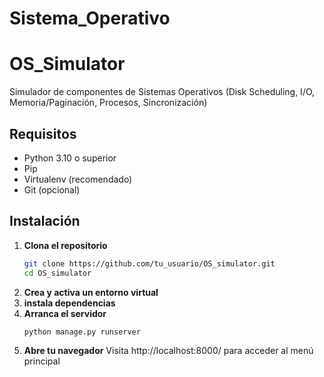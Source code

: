 # Sistema_Operativo
# OS_Simulator

Simulador de componentes de Sistemas Operativos (Disk Scheduling, I/O, Memoria/Paginación, Procesos, Sincronización)

## Requisitos

- Python 3.10 o superior  
- Pip  
- Virtualenv (recomendado)  
- Git (opcional)

## Instalación

1. **Clona el repositorio**  
   ```bash
   git clone https://github.com/tu_usuario/OS_simulator.git
   cd OS_simulator
2. **Crea y activa un entorno virtual**
3. **instala dependencias**
4. **Arranca el servidor**
   ```bash
   python manage.py runserver
6. **Abre tu navegador**
  Visita http://localhost:8000/ para acceder al menú principal
